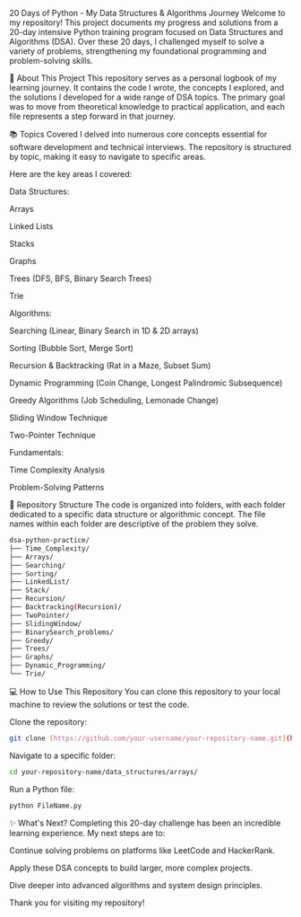 20 Days of Python - My Data Structures & Algorithms Journey
Welcome to my repository! This project documents my progress and solutions from a 20-day intensive Python training program focused on Data Structures and Algorithms (DSA). Over these 20 days, I challenged myself to solve a variety of problems, strengthening my foundational programming and problem-solving skills.

🚀 About This Project
This repository serves as a personal logbook of my learning journey. It contains the code I wrote, the concepts I explored, and the solutions I developed for a wide range of DSA topics. The primary goal was to move from theoretical knowledge to practical application, and each file represents a step forward in that journey.

📚 Topics Covered
I delved into numerous core concepts essential for software development and technical interviews. The repository is structured by topic, making it easy to navigate to specific areas.

Here are the key areas I covered:

Data Structures:

Arrays

Linked Lists

Stacks

Graphs 

Trees (DFS, BFS, Binary Search Trees)

Trie

Algorithms:

Searching (Linear, Binary Search in 1D & 2D arrays)

Sorting (Bubble Sort, Merge Sort)

Recursion & Backtracking (Rat in a Maze, Subset Sum)

Dynamic Programming (Coin Change, Longest Palindromic Subsequence)

Greedy Algorithms (Job Scheduling, Lemonade Change)

Sliding Window Technique

Two-Pointer Technique

Fundamentals:

Time Complexity Analysis

Problem-Solving Patterns

📂 Repository Structure
The code is organized into folders, with each folder dedicated to a specific data structure or algorithmic concept. The file names within each folder are descriptive of the problem they solve.

``` bash
dsa-python-practice/
├── Time_Complexity/
├── Arrays/
├── Searching/
├── Sorting/
├── LinkedList/
├── Stack/
├── Recursion/
├── Backtracking(Recursion)/
├── TwoPointer/
├── SlidingWindow/
├── BinarySearch_problems/
├── Greedy/
├── Trees/
├── Graphs/
├── Dynamic_Programming/
└── Trie/
```

💻 How to Use This Repository
You can clone this repository to your local machine to review the solutions or test the code.

Clone the repository:
```bash
git clone [https://github.com/your-username/your-repository-name.git](https://github.com/your-username/your-repository-name.git)
```
Navigate to a specific folder:
```bash
cd your-repository-name/data_structures/arrays/
```
Run a Python file:
```bash
python FileName.py
```
✨ What's Next?
Completing this 20-day challenge has been an incredible learning experience. My next steps are to:

Continue solving problems on platforms like LeetCode and HackerRank.

Apply these DSA concepts to build larger, more complex projects.

Dive deeper into advanced algorithms and system design principles.

Thank you for visiting my repository!
